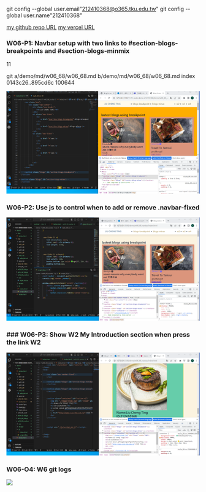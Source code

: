 git config --global user.email"212410368@o365.tku.edu.tw"
git config --global user.name"212410368"

[my github repo URL](https://github.com/github212410368/1121-sweb-demo-212410368)
[my vercel URL](http://127.0.0.1:5500/dev/index.html)

### W06-P1: Navbar setup with two links to #section-blogs-breakpoints and #section-blogs-minmix
11

git a/demo/md/w06_68/w06_68.md b/demo/md/w06_68/w06_68.md
index 0143c26..895cd6c 100644

![](w06-p1.png)

### W06-P2: Use js to control when to add or remove .navbar-fixed

![](w06-p2.png)

### ### W06-P3: Show W2 My Introduction section when press the link W2

![](w06-p3.png)

### W06-O4: W6 git logs

![](w06-p4.png)


